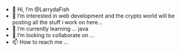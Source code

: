 - 👋 Hi, I’m @LarrydaFish
- 👀 I’m interested in web development and the crypto world will be posting all the stuff i work on here...
- 🌱 I’m currently learning ... java
- 💞️ I’m looking to collaborate on ...
- 📫 How to reach me ...

<!---
LarrydaFish/LarrydaFish is a ✨ special ✨ repository because its `README.md` (this file) appears on your GitHub profile.
You can click the Preview link to take a look at your changes.
--->
